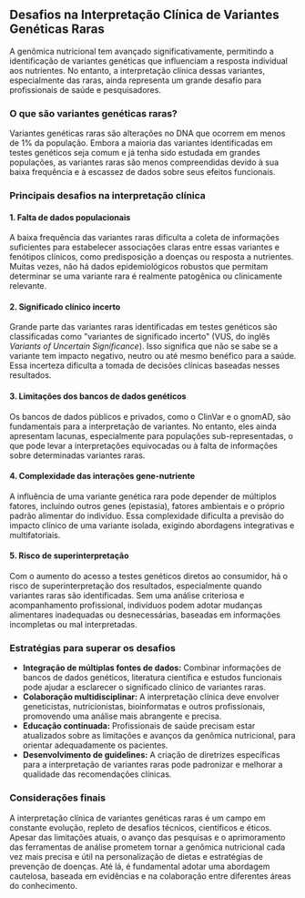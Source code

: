 
## Desafios na Interpretação Clínica de Variantes Genéticas Raras

A genômica nutricional tem avançado significativamente, permitindo a identificação de variantes genéticas que influenciam a resposta individual aos nutrientes. No entanto, a interpretação clínica dessas variantes, especialmente das raras, ainda representa um grande desafio para profissionais de saúde e pesquisadores.

### O que são variantes genéticas raras?

Variantes genéticas raras são alterações no DNA que ocorrem em menos de 1% da população. Embora a maioria das variantes identificadas em testes genéticos seja comum e já tenha sido estudada em grandes populações, as variantes raras são menos compreendidas devido à sua baixa frequência e à escassez de dados sobre seus efeitos funcionais.

### Principais desafios na interpretação clínica

#### 1. **Falta de dados populacionais**

A baixa frequência das variantes raras dificulta a coleta de informações suficientes para estabelecer associações claras entre essas variantes e fenótipos clínicos, como predisposição a doenças ou resposta a nutrientes. Muitas vezes, não há dados epidemiológicos robustos que permitam determinar se uma variante rara é realmente patogênica ou clinicamente relevante.

#### 2. **Significado clínico incerto**

Grande parte das variantes raras identificadas em testes genéticos são classificadas como "variantes de significado incerto" (VUS, do inglês *Variants of Uncertain Significance*). Isso significa que não se sabe se a variante tem impacto negativo, neutro ou até mesmo benéfico para a saúde. Essa incerteza dificulta a tomada de decisões clínicas baseadas nesses resultados.

#### 3. **Limitações dos bancos de dados genéticos**

Os bancos de dados públicos e privados, como o ClinVar e o gnomAD, são fundamentais para a interpretação de variantes. No entanto, eles ainda apresentam lacunas, especialmente para populações sub-representadas, o que pode levar a interpretações equivocadas ou à falta de informações sobre determinadas variantes raras.

#### 4. **Complexidade das interações gene-nutriente**

A influência de uma variante genética rara pode depender de múltiplos fatores, incluindo outros genes (epistasia), fatores ambientais e o próprio padrão alimentar do indivíduo. Essa complexidade dificulta a previsão do impacto clínico de uma variante isolada, exigindo abordagens integrativas e multifatoriais.

#### 5. **Risco de superinterpretação**

Com o aumento do acesso a testes genéticos diretos ao consumidor, há o risco de superinterpretação dos resultados, especialmente quando variantes raras são identificadas. Sem uma análise criteriosa e acompanhamento profissional, indivíduos podem adotar mudanças alimentares inadequadas ou desnecessárias, baseadas em informações incompletas ou mal interpretadas.

### Estratégias para superar os desafios

- **Integração de múltiplas fontes de dados:** Combinar informações de bancos de dados genéticos, literatura científica e estudos funcionais pode ajudar a esclarecer o significado clínico de variantes raras.
- **Colaboração multidisciplinar:** A interpretação clínica deve envolver geneticistas, nutricionistas, bioinformatas e outros profissionais, promovendo uma análise mais abrangente e precisa.
- **Educação continuada:** Profissionais de saúde precisam estar atualizados sobre as limitações e avanços da genômica nutricional, para orientar adequadamente os pacientes.
- **Desenvolvimento de guidelines:** A criação de diretrizes específicas para a interpretação de variantes raras pode padronizar e melhorar a qualidade das recomendações clínicas.

### Considerações finais

A interpretação clínica de variantes genéticas raras é um campo em constante evolução, repleto de desafios técnicos, científicos e éticos. Apesar das limitações atuais, o avanço das pesquisas e o aprimoramento das ferramentas de análise prometem tornar a genômica nutricional cada vez mais precisa e útil na personalização de dietas e estratégias de prevenção de doenças. Até lá, é fundamental adotar uma abordagem cautelosa, baseada em evidências e na colaboração entre diferentes áreas do conhecimento.
```
